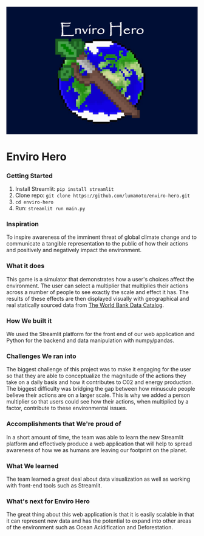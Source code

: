 ![logo](logo_pics/enviro-hero-logo.png)

# Enviro Hero

### Getting Started 

1. Install Streamlit: `pip install streamlit`
2. Clone repo: `git clone https://github.com/lumamoto/enviro-hero.git`
3. `cd enviro-hero`
4. Run: `streamlit run main.py`

### Inspiration
To inspire awareness of the imminent threat of global climate change and to communicate a tangible representation to the public of how their actions and positively and negatively impact the environment.

### What it does
This game is a simulator that demonstrates how a user's choices affect the environment. The user can select a multiplier that multiplies their actions across a number of people to see exactly the scale and effect it has. The results of these effects are then displayed visually with geographical and real statically sourced data from [The World Bank Data Catalog](https://datacatalog.worldbank.org/dataset/world-development-indicators).

### How We built it
We used the Streamlit platform for the front end of our web application and Python for the backend and data manipulation with numpy/pandas.

### Challenges We ran into
The biggest challenge of this project was to make it engaging for the user so that they are able to conceptualize the magnitude of the actions they take on a daily basis and how it contributes to C02 and energy production. The biggest difficulty was bridging the gap between how minuscule people believe their actions are on a larger scale. This is why we added a person multiplier so that users could see how their actions, when multiplied by a factor, contribute to these environmental issues.

### Accomplishments that We're proud of
In a short amount of time, the team was able to learn the new Streamlit platform and effectively produce a web application that will help to spread awareness of how we as humans are leaving our footprint on the planet.

### What We learned
The team learned a great deal about data visualization as well as working with front-end tools such as Streamlit.

### What's next for Enviro Hero
The great thing about this web application is that it is easily scalable in that it can represent new data and has the potential to expand into other areas of the environment such as Ocean Acidification and Deforestation.
